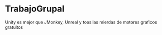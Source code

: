 # TrabajoGrupal
Unity es mejor que JMonkey, Unreal y toas las mierdas de motores graficos gratuitos
